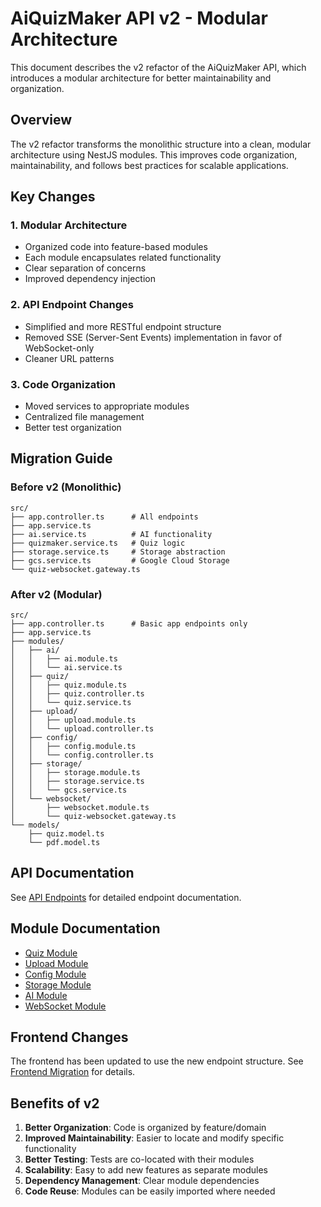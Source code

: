 # AiQuizMaker API v2 - Modular Architecture

This document describes the v2 refactor of the AiQuizMaker API, which introduces a modular architecture for better maintainability and organization.

## Overview

The v2 refactor transforms the monolithic structure into a clean, modular architecture using NestJS modules. This improves code organization, maintainability, and follows best practices for scalable applications.

## Key Changes

### 1. Modular Architecture
- Organized code into feature-based modules
- Each module encapsulates related functionality
- Clear separation of concerns
- Improved dependency injection

### 2. API Endpoint Changes
- Simplified and more RESTful endpoint structure
- Removed SSE (Server-Sent Events) implementation in favor of WebSocket-only
- Cleaner URL patterns

### 3. Code Organization
- Moved services to appropriate modules
- Centralized file management
- Better test organization

## Migration Guide

### Before v2 (Monolithic)
```
src/
├── app.controller.ts      # All endpoints
├── app.service.ts
├── ai.service.ts          # AI functionality
├── quizmaker.service.ts   # Quiz logic
├── storage.service.ts     # Storage abstraction
├── gcs.service.ts         # Google Cloud Storage
└── quiz-websocket.gateway.ts
```

### After v2 (Modular)
```
src/
├── app.controller.ts      # Basic app endpoints only
├── app.service.ts
├── modules/
│   ├── ai/
│   │   ├── ai.module.ts
│   │   └── ai.service.ts
│   ├── quiz/
│   │   ├── quiz.module.ts
│   │   ├── quiz.controller.ts
│   │   └── quiz.service.ts
│   ├── upload/
│   │   ├── upload.module.ts
│   │   └── upload.controller.ts
│   ├── config/
│   │   ├── config.module.ts
│   │   └── config.controller.ts
│   ├── storage/
│   │   ├── storage.module.ts
│   │   ├── storage.service.ts
│   │   └── gcs.service.ts
│   └── websocket/
│       ├── websocket.module.ts
│       └── quiz-websocket.gateway.ts
└── models/
    ├── quiz.model.ts
    └── pdf.model.ts
```

## API Documentation

See [API Endpoints](./api-endpoints.md) for detailed endpoint documentation.

## Module Documentation

- [Quiz Module](./modules/quiz.md)
- [Upload Module](./modules/upload.md)
- [Config Module](./modules/config.md)
- [Storage Module](./modules/storage.md)
- [AI Module](./modules/ai.md)
- [WebSocket Module](./modules/websocket.md)

## Frontend Changes

The frontend has been updated to use the new endpoint structure. See [Frontend Migration](./frontend-migration.md) for details.

## Benefits of v2

1. **Better Organization**: Code is organized by feature/domain
2. **Improved Maintainability**: Easier to locate and modify specific functionality
3. **Better Testing**: Tests are co-located with their modules
4. **Scalability**: Easy to add new features as separate modules
5. **Dependency Management**: Clear module dependencies
6. **Code Reuse**: Modules can be easily imported where needed